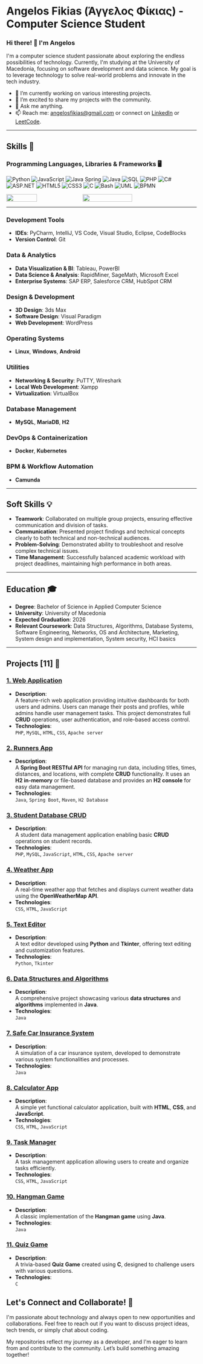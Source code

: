 # Angelos Fikias (Άγγελος Φίκιας) - Computer Science Student

### Hi there! 👋 I'm Angelos

I'm a computer science student passionate about exploring the endless possibilities of technology. Currently, I'm studying at the University of Macedonia, focusing on software development and data science. My goal is to leverage technology to solve real-world problems and innovate in the tech industry.

- 🌱 I’m currently working on various interesting projects.
- 🔭 I’m excited to share my projects with the community.
- 💬 Ask me anything.
- 📫 Reach me: [angelosfikias@gmail.com](mailto:angelosfikias@gmail.com) or connect on [LinkedIn](https://www.linkedin.com/in/angelos-fikias-bb2761294/) or [LeetCode](https://leetcode.com/u/angelosfikias/).

---

## Skills 🚀

### **Programming Languages, Libraries & Frameworks 🖥️**
<p align="left">
  <img src="https://img.shields.io/badge/-Python-3776AB?style=flat-square&logo=python&logoColor=white" alt="Python" />
  <img src="https://img.shields.io/badge/-JavaScript-F7DF1E?style=flat-square&logo=javascript&logoColor=black" alt="JavaScript" />
  <img src="https://img.shields.io/badge/-Spring-6DB33F?style=flat-square&logo=spring&logoColor=white" alt="Java Spring" />
  <img src="https://img.shields.io/badge/Java-007396?style=flat-square&logo=java&logoColor=white" alt="Java" />
  <img src="https://img.shields.io/badge/-SQL-4479A1?style=flat-square&logo=mysql&logoColor=white" alt="SQL" />
  <img src="https://img.shields.io/badge/-PHP-777BB4?style=flat-square&logo=php&logoColor=white" alt="PHP" />
  <img src="https://img.shields.io/badge/-C%23-239120?style=flat-square&logo=c-sharp&logoColor=white" alt="C#" /> 
  <img src="https://img.shields.io/badge/-ASP.NET-512BD4?style=flat-square&logo=dotnet&logoColor=white" alt="ASP.NET" />
  <img src="https://img.shields.io/badge/-HTML5-E34F26?style=flat-square&logo=html5&logoColor=white" alt="HTML5" />
  <img src="https://img.shields.io/badge/-CSS3-1572B6?style=flat-square&logo=css3&logoColor=white" alt="CSS3" />
  <img src="https://img.shields.io/badge/-C-A8B9CC?style=flat-square&logo=c&logoColor=black" alt="C" />
  <img src="https://img.shields.io/badge/-Bash-4EAA25?style=flat-square&logo=gnu-bash&logoColor=white" alt="Bash" />
  <img src="https://img.shields.io/badge/-UML-8CA1AF?style=flat-square&logo=uml&logoColor=white" alt="UML" />
  <img src="https://img.shields.io/badge/-BPMN-FFCC00?style=flat-square&logo=gnu-bash&logoColor=black" alt="BPMN" />
</p>

<div style="display: flex; flex-direction: row;">
    <img src="https://github-readme-stats.vercel.app/api/top-langs/?username=AngelosFikias0&layout=compact&theme=cobalt" style="width: 40%;">
    <img src="https://github-readme-stats.vercel.app/api?username=AngelosFikias0&theme=transparent" style="width: 51%;">
</div>

---

### **Development Tools**
- **IDEs**: PyCharm, IntelliJ, VS Code, Visual Studio, Eclipse, CodeBlocks
- **Version Control**: Git

### **Data & Analytics**
- **Data Visualization & BI**: Tableau, PowerBI
- **Data Science & Analysis**: RapidMiner, SageMath, Microsoft Excel
- **Enterprise Systems**: SAP ERP, Salesforce CRM, HubSpot CRM

### **Design & Development**
- **3D Design**: 3ds Max
- **Software Design**: Visual Paradigm
- **Web Development**: WordPress

### **Operating Systems**
- **Linux**, **Windows**, **Android**

### **Utilities**
- **Networking & Security**: PuTTY, Wireshark
- **Local Web Development**: Xampp
- **Virtualization**: VirtualBox

### **Database Management**
- **MySQL**, **MariaDB**, **H2**

### **DevOps & Containerization**
- **Docker**, **Kubernetes**

### **BPM & Workflow Automation**
- **Camunda**
---

## Soft Skills 💡

- **Teamwork**: Collaborated on multiple group projects, ensuring effective communication and division of tasks.
- **Communication**: Presented project findings and technical concepts clearly to both technical and non-technical audiences.
- **Problem-Solving**: Demonstrated ability to troubleshoot and resolve complex technical issues.
- **Time Management**: Successfully balanced academic workload with project deadlines, maintaining high performance in both areas.

---

## Education 🎓

- **Degree**: Bachelor of Science in Applied Computer Science
- **University**: University of Macedonia
- **Expected Graduation**: 2026
- **Relevant Coursework**: Data Structures, Algorithms, Database Systems, Software Engineering, Networks, OS and Architecture, Marketing, System design and implementation, System security, HCI basics

---

## **Projects [11] 🌟**

### [1. Web Application](https://github.com/AngelosFikias0/Web_Application)
- **Description**:  
  A feature-rich web application providing intuitive dashboards for both users and admins. Users can manage their posts and profiles, while admins handle user management tasks. This project demonstrates full **CRUD** operations, user authentication, and role-based access control.  
- **Technologies**:  
  `PHP`, `MySQL`, `HTML`, `CSS`, `Apache server`

### [2. Runners App](https://github.com/AngelosFikias0/Runners_App)
- **Description**:  
  A **Spring Boot RESTful API** for managing run data, including titles, times, distances, and locations, with complete **CRUD** functionality. It uses an **H2 in-memory** or file-based database and provides an **H2 console** for easy data management.  
- **Technologies**:  
  `Java`, `Spring Boot`, `Maven`, `H2 Database`

### [3. Student Database CRUD](https://github.com/AngelosFikias0/Student_Database_CRUD)
- **Description**:  
  A student data management application enabling basic **CRUD** operations on student records.  
- **Technologies**:  
  `PHP`, `MySQL`, `JavaScript`, `HTML`, `CSS`, `Apache server`

### [4. Weather App](https://github.com/AngelosFikias0/Weather_App)
- **Description**:  
  A real-time weather app that fetches and displays current weather data using the **OpenWeatherMap API**.  
- **Technologies**:  
  `CSS`, `HTML`, `JavaScript`

### [5. Text Editor](https://github.com/AngelosFikias0/Text_Editor)
- **Description**:  
  A text editor developed using **Python** and **Tkinter**, offering text editing and customization features.  
- **Technologies**:  
  `Python`, `Tkinter`

### [6. Data Structures and Algorithms](https://github.com/AngelosFikias0/Data_Structures_and_Algorithms)
- **Description**:  
  A comprehensive project showcasing various **data structures** and **algorithms** implemented in **Java**.  
- **Technologies**:  
  `Java`

### [7. Safe Car Insurance System](https://github.com/AngelosFikias0/Safe_car_insurance_System)
- **Description**:  
  A simulation of a car insurance system, developed to demonstrate various system functionalities and processes.  
- **Technologies**:  
  `Java`

### [8. Calculator App](https://github.com/AngelosFikias0/Calculator_App)
- **Description**:  
  A simple yet functional calculator application, built with **HTML**, **CSS**, and **JavaScript**.  
- **Technologies**:  
  `CSS`, `HTML`, `JavaScript`

### [9. Task Manager](https://github.com/AngelosFikias0/Task_Manager)
- **Description**:  
  A task management application allowing users to create and organize tasks efficiently.  
- **Technologies**:  
  `CSS`, `HTML`, `JavaScript`

### [10. Hangman Game](https://github.com/AngelosFikias0/Hangman_game)
- **Description**:  
  A classic implementation of the **Hangman game** using **Java**.  
- **Technologies**:  
  `Java`

### [11. Quiz Game](https://github.com/AngelosFikias0/Quiz_game)
- **Description**:  
  A trivia-based **Quiz Game** created using **C**, designed to challenge users with various questions.  
- **Technologies**:  
  `C`

## Let's Connect and Collaborate! 🤝

I'm passionate about technology and always open to new opportunities and collaborations. Feel free to reach out if you want to discuss project ideas, tech trends, or simply chat about coding.

My repositories reflect my journey as a developer, and I'm eager to learn from and contribute to the community. Let’s build something amazing together!
